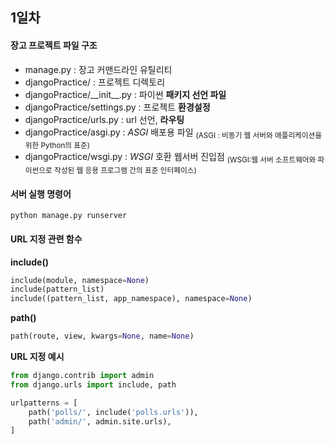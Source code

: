 ## 1일차
#### 장고 프로젝트 파일 구조
- manage.py : 장고 커맨드라인 유틸리티
- djangoPractice/ : 프로젝트 디렉토리
- djangoPractice/&#95;&#95;init&#95;&#95;.py : 파이썬 **패키지 선언 파일**
- djangoPractice/settings.py : 프로젝트 **환경설정**
- djangoPractice/urls.py : url 선언, **라우팅**
- djangoPractice/asgi.py : *ASGI* 배포용 파일 <sub>(ASGI : 비동기 웹 서버와 애플리케이션을 위한 Python의 표준)</sub>
- djangoPractice/wsgi.py : *WSGI* 호환 웹서버 진입점 <sub>(WSGI:웹 서버 소프트웨어와 파이썬으로 작성된 웹 응용 프로그램 간의 표준 인터페이스)</sub>

#### 서버 실행 명령어

```
python manage.py runserver
```

#### URL 지정 관련 함수
**include()**

```python
include(module, namespace=None)
include(pattern_list)
include((pattern_list, app_namespace), namespace=None)
```

**path()**
```python
path(route, view, kwargs=None, name=None)
```

**URL 지정 예시**
```python
from django.contrib import admin
from django.urls import include, path

urlpatterns = [
    path('polls/', include('polls.urls')),
    path('admin/', admin.site.urls),
]
```

